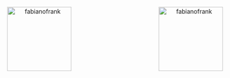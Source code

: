 <p align="center">
  <img align="left" src="https://github-readme-stats.vercel.app/api/top-langs?username=fabianofrank&show_icons=true&theme=dark&locale=en&layout=compact" alt="fabianofrank" height="150"/>
<img align="right" src="https://github-readme-streak-stats.herokuapp.com/?user=fabianofrank&theme=dark" alt="fabianofrank" 
    height="150"/>
</p>